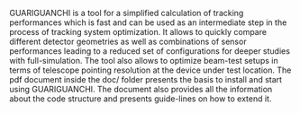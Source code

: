 GUARIGUANCHI is a tool for a simplified calculation of tracking performances 
which is fast and can be used as an intermediate step in the process of tracking 
system optimization. It allows to quickly compare different detector geometries 
as well as combinations of sensor performances leading to a reduced set of 
configurations for deeper studies with full-simulation. The tool also allows to 
optimize beam-test setups in terms of telescope pointing resolution at the device 
under test location. The pdf document inside the doc/ folder presents the basis to 
install and start using GUARIGUANCHI. The document also provides all the information 
about the code structure and presents guide-lines on how to extend it.

